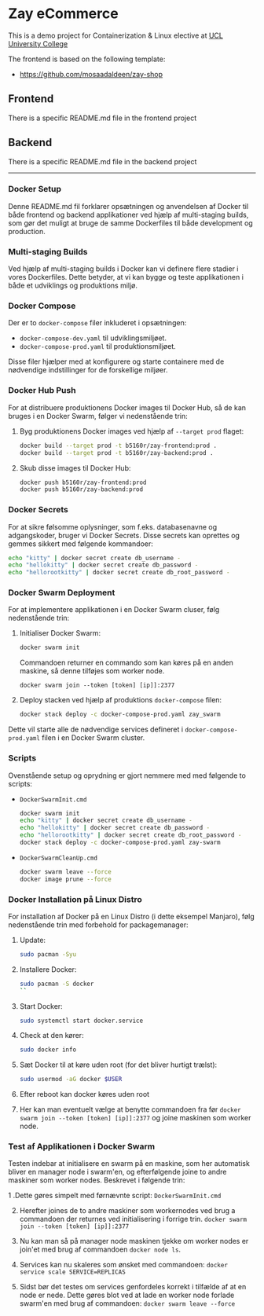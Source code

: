 # Zay eCommerce

This is a demo project for Containerization & Linux elective at [UCL University College](https://ucl.dk)

The frontend is based on the following template:

* https://github.com/mosaadaldeen/zay-shop

## Frontend

There is a specific README.md file in the frontend project

## Backend

There is a specific README.md file in the backend project

------------

### Docker Setup

Denne README.md fil forklarer opsætningen og anvendelsen af Docker til både frontend og backend applikationer ved hjælp af multi-staging builds, som gør det muligt at bruge de samme Dockerfiles til både development og production.

### Multi-staging Builds

Ved hjælp af multi-staging builds i Docker kan vi definere flere stadier i vores Dockerfiles. Dette betyder, at vi kan bygge og teste applikationen i både et udviklings og produktions miljø.

### Docker Compose

Der er to `docker-compose` filer inkluderet i opsætningen:
- `docker-compose-dev.yaml` til udviklingsmiljøet.
- `docker-compose-prod.yaml` til produktionsmiljøet.

Disse filer hjælper med at konfigurere og starte containere med de nødvendige indstillinger for de forskellige miljøer.

### Docker Hub Push

For at distribuere produktionens Docker images til Docker Hub, så de kan bruges i en Docker Swarm, følger vi nedenstående trin:

1. Byg produktionens Docker images ved hjælp af `--target prod` flaget:
    ```sh
    docker build --target prod -t b5160r/zay-frontend:prod .
    docker build --target prod -t b5160r/zay-backend:prod .
    ```

2. Skub disse images til Docker Hub:
    ```sh
    docker push b5160r/zay-frontend:prod
    docker push b5160r/zay-backend:prod
    ```

### Docker Secrets

For at sikre følsomme oplysninger, som f.eks. databasenavne og adgangskoder, bruger vi Docker Secrets. Disse secrets kan oprettes og gemmes sikkert med følgende kommandoer:

```sh
echo "kitty" | docker secret create db_username -
echo "hellokitty" | docker secret create db_password -
echo "hellorootkitty" | docker secret create db_root_password -
```

### Docker Swarm Deployment

For at implementere applikationen i en Docker Swarm cluser, følg nedenstående trin:

1. Initialiser Docker Swarm:
    ```sh
    docker swarm init
    ```
    Commandoen returner en commando som kan køres på en anden maskine, så denne tilføjes som worker node.

    `docker swarm join --token [token] [ip]]:2377`

2. Deploy stacken ved hjælp af produktions `docker-compose` filen:
    ```sh
    docker stack deploy -c docker-compose-prod.yaml zay_swarm
    ```

Dette vil starte alle de nødvendige services defineret i `docker-compose-prod.yaml` filen i en Docker Swarm cluster.

### Scripts

Ovenstående setup og oprydning er gjort nemmere med med følgende to scripts:

- `DockerSwarmInit.cmd`
	```sh
	docker swarm init
	echo "kitty" | docker secret create db_username -
	echo "hellokitty" | docker secret create db_password -
	echo "hellorootkitty" | docker secret create db_root_password -
	docker stack deploy -c docker-compose-prod.yaml zay-swarm
	```

- `DockerSwarmCleanUp.cmd`
	```sh
	docker swarm leave --force
	docker image prune --force
	```

### Docker Installation på Linux Distro

For installation af Docker på en Linux Distro (i dette eksempel Manjaro), følg nedenstående trin med forbehold for packagemanager:

1. Update: 
    ```sh
    sudo pacman -Syu
    ```
2. Installere Docker:
    ```sh
    sudo pacman -S docker
    ``
3. Start Docker:
    ```sh
    sudo systemctl start docker.service
    ```

4. Check at den kører:
    ```sh
    sudo docker info
    ```

5. Sæt Docker til at køre uden root (for det bliver hurtigt trælst):
    ```sh
    sudo usermod -aG docker $USER
    ```

6. Efter reboot kan docker køres uden root

7. Her kan man eventuelt vælge at benytte commandoen fra før `docker swarm join --token [token] [ip]]:2377` og joine maskinen som worker node.


### Test af Applikationen i Docker Swarm

Testen indebar at initialisere en swarm på en maskine, som her automatisk bliver en manager node i swarm'en, og efterfølgende joine to andre maskiner som worker nodes. Beskrevet i følgende trin:

1 .Dette gøres simpelt med førnævnte script: `DockerSwarmInit.cmd`

2. Herefter joines de to andre maskiner som workernodes ved brug a commandoen der returnes ved initialisering i forrige trin.
    `docker swarm join --token [token] [ip]]:2377`

3. Nu kan man så på manager node maskinen tjekke om worker nodes er join'et med brug af commandoen `docker node ls`.

4. Services kan nu skaleres som ønsket med commandoen: `docker service scale SERVICE=REPLICAS`

5. Sidst bør det testes om services genfordeles korrekt i tilfælde af at en node er nede. Dette gøres blot ved at lade en worker node forlade swarm'en med brug af commandoen: `docker swarm leave --force`